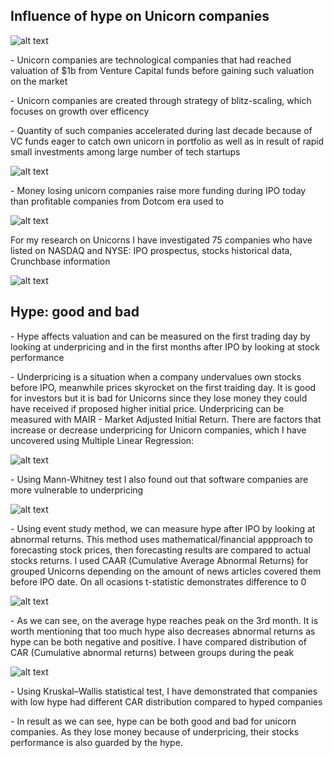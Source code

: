 ## Influence of hype on Unicorn companies 
![alt text](https://github.com/Denis1gn/portfolio/blob/main/Researches%20and%20presentations/unicorns%20visuals/1BU.png)
<p>- Unicorn companies are technological companies that had reached valuation of $1b from Venture Capital funds before gaining such valuation on the market<p>
<p>- Unicorn companies are created through strategy of blitz-scaling, which focuses on growth over efficency<p>
<p>- Quantity of such companies accelerated during last decade because of VC funds eager to catch own unicorn in portfolio as well as in result of rapid small investments among large number of tech startups<p>
  
![alt text](https://github.com/Denis1gn/portfolio/blob/main/Researches%20and%20presentations/unicorns%20visuals/Number%20of%20companies.png)
  
<p>- Money losing unicorn companies raise more funding during IPO today than profitable companies from Dotcom era used to<p>
  
![alt text](https://github.com/Denis1gn/portfolio/blob/main/Researches%20and%20presentations/unicorns%20visuals/Lossprofit.png)

<p> For my research on Unicorns I have investigated 75 companies  who have listed on NASDAQ and NYSE: IPO prospectus, stocks historical data, Crunchbase information 

![alt text](https://github.com/Denis1gn/portfolio/blob/main/Researches%20and%20presentations/unicorns%20visuals/observations.png)

## Hype: good and bad

<p>- Hype affects valuation and can be measured on the first trading day by looking at underpricing and in the first months after IPO by looking at stock performance <p>
  
<p>- Underpricing is a situation when a company undervalues own stocks before IPO, meanwhile prices skyrocket on the first traiding day. It is good for investors but it is bad for Unicorns since they lose money they could have received if proposed higher initial price. Underpricing can be measured with MAIR - Market Adjusted Initial Return. There are factors that increase or decrease underpricing for Unicorn companies, which I have uncovered using Multiple Linear Regression: <p>

![alt text](https://github.com/Denis1gn/portfolio/blob/main/Researches%20and%20presentations/unicorns%20visuals/regressionunderpricing.png)

<p>- Using Mann-Whitney test I also found out that software companies are more vulnerable to underpricing<p>

![alt text](https://github.com/Denis1gn/portfolio/blob/main/Researches%20and%20presentations/unicorns%20visuals/software.png)

<p>- Using event study method, we can measure hype after IPO by looking at abnormal returns. This method uses mathematical/financial appproach to forecasting stock prices, then forecasting results are compared to actual stocks returns. I used CAAR (Cumulative Average Abnormal Returns) for grouped Unicorns depending on the amount of news articles covered them before IPO date. On all ocasions t-statistic demonstrates difference to 0<p>

![alt text](https://github.com/Denis1gn/portfolio/blob/main/Researches%20and%20presentations/unicorns%20visuals/CAAR.png)

<p>- As we can see, on the average hype reaches peak on the 3rd month. It is worth mentioning that too much hype also decreases abnormal returns as hype can be both negative and positive. I have compared distribution of CAR (Cumulative abnormal returns) between groups during the peak<p>
  
![alt text](https://github.com/Denis1gn/portfolio/blob/main/Researches%20and%20presentations/unicorns%20visuals/distributions.png)
  
<p>- Using Kruskal–Wallis statistical test, I have demonstrated that companies with low hype had different CAR distribution compared to hyped companies<p>
  
<p>- In result as we can see, hype can be both good and bad for unicorn companies. As they lose money because of underpricing, their stocks performance is also guarded by the hype. <p>




  

